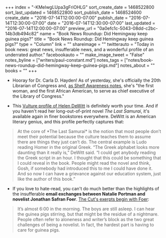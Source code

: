 +++
index = "-KMelwgLUpa3gFriOHLG"
sort_create_date = 1468522800
sort_last_updated = 1468522800
sort_publish_date = 1468524600
create_date = "2016-07-14T12:00:00-07:00"
publish_date = "2016-07-14T12:30:00-07:00"
date = "2016-07-14T12:30:00-07:00"
last_updated = "2016-07-14T12:00:00-07:00"
preview_url = "0a0efc1c-5043-08dd-c2bc-14b3db494c82"
name = "Book News Roundup: Did Hemingway keep guinea pigs?"
title = "Book News Roundup: Did Hemingway keep guinea pigs?"
type = "Column"
link = ""
shareimage = ""
twitterauto = "Today in book news: great news, insufferable news, and a wonderful profile of an underrated author."
facebookauto = ""
make_image_tweet = "False"
notes_byline = ["writers/paul-constant.md"]
notes_tags = ["notes/book-news-roundup-did-hemingway-keep-guinea-pigs.md"]
notes_about = ""
books = ""
+++
* Hooray for Dr. Carla D. Hayden! As of yesterday, she's officially the 20th Librarian of Congress and, [as Shelf Awareness notes](http://www.shelf-awareness.com/issue.html?issue=2795#m33181), she's "the first woman, and the first African American, to serve as chief executive of the Library of Congress."

* This [Vulture profile of Helen DeWitt](http://www.vulture.com/2016/07/helen-dewitt-last-samurai-new-edition.html) is definitely worth your time. And if you haven't read her long-out-of-print novel *The Last Samurai*, it's available again in finer bookstores everywhere. DeWitt is an American literary genius, and this profile perfectly captures that:

<blockquote>At the core of *The Last Samurai* is the notion that most people don’t meet their potential because the culture teaches them to assume there are things they just can’t do. The central example is Ludo reading Homer in the original Greek. “The Greek alphabet looks more daunting than it really is,” DeWitt said. “I could get anybody reading the Greek script in an hour. I thought that this could be something that I could reveal in the book. People might read the novel and think, Gosh, if somebody had introduced this to me I could have done it. And so now I can have a grievance against our education system, just like the author of this book.”</blockquote>

* If you love to hate-read, you can't do much better than the highlights of the insufferable **email exchanges between Natalie Portman and novelist Jonathan Safran Foer**. [The Cut's exerpts begin with Foer](http://nymag.com/thecut/2016/07/natalie-portmans-emails-to-jonathan-safran-foer.html):

<blockquote>It’s almost 6:00 in the morning. The boys are still asleep. I can hear the guinea pigs stirring, but that might be the residue of a nightmare. People often refer to aloneness and writer’s block as the two great challenges of being a novelist. In fact, the hardest part is having to care for guinea pigs.</blockquote>